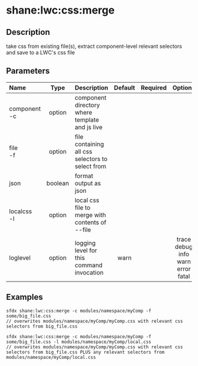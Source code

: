 <!-- This file has been generated with command 'sfdx hardis:doc:plugin:generate'. Please do not update it manually or it may be overwritten -->
# shane:lwc:css:merge

## Description

take css from existing file(s), extract component-level relevant selectors and save to a LWC's css file

## Parameters

|Name|Type|Description|Default|Required|Options|
|:---|:--:|:----------|:-----:|:------:|:-----:|
|component<br/>-c|option|component directory where template and js live||||
|file<br/>-f|option|file containing all css selectors to select from||||
|json|boolean|format output as json||||
|localcss<br/>-l|option|local css file to merge with contents of --file||||
|loglevel|option|logging level for this command invocation|warn||trace<br/>debug<br/>info<br/>warn<br/>error<br/>fatal|

## Examples

```shell
sfdx shane:lwc:css:merge -c modules/namespace/myComp -f some/big_file.css
// overwrites modules/namespace/myComp/myComp.css with relevant css selectors from big_file.css

```

```shell
sfdx shane:lwc:css:merge -c modules/namespace/myComp -f some/big_file.css -l modules/namespace/myComp/local.css
// overwrites modules/namespace/myComp/myComp.css with relevant css selectors from big_file.css PLUS any relevant selectors from modules/namespace/myComp/local.css

```


